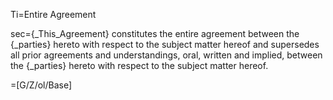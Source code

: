 Ti=Entire Agreement

sec={_This_Agreement} constitutes the entire agreement between the {_parties} hereto with respect to the subject matter hereof and supersedes all prior agreements and understandings, oral, written and implied, between the {_parties} hereto with respect to the subject matter hereof.

=[G/Z/ol/Base]
